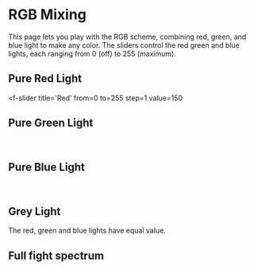 # RGB Mixing	
This page lets you play with the RGB scheme, combining red, green, and blue light to make any color.
The sliders control the red green and blue lights, each ranging from 0 (off) to 255 (maximum). 

## Pure Red Light
<f-artboard grid="true" :width="600" :height="200">
  <f-circle
    v-for="x in range(0, 255, 25)"
    :x="100+1.5*x"
    :y="100"
    :r="50"
    :stroke-width="0"
    :fill="rgb(x,0,0)"
    :opacity="1"
  />
</f-artboard>

<!--f-animation :from="0" :to="10" :duration="5000">
  <f-scene slot-scope="data" grid="true" :width="600" :height="300">
    <f-circle 
    	      :x="-2.5+data.value/2"
	      :fill="rgb(25*Math.floor(data.value),0,0)"/>
  </f-scene>
</f-animation-->



<f-slider
	title='Red'
	from=0
	to=255
	step=1
	value=150
   >	    
  <f-scene slot-scope="data">
    <f-circle :fill="rgb(data.value,0,0)"/>
  </f-scene>
</f-slider>

## Pure Green Light

<f-artboard grid="true" :width="600" :height="200">
  <f-circle
    v-for="x in range(0, 255, 10)"
    :x="100+1.5*x"
    :y="100"
    :r="50"
    :stroke-width="0"
    :fill="rgb(0,x,0)"
    :opacity="1"
  />
</f-artboard>

<f-slider title='Green'
	  from=0
	  to=255
	  step=1
	  value=150>	    
  <f-scene slot-scope="data">
    <f-circle :fill="rgb(0,data.value,0)"/>
  </f-scene>
</f-slider>

## Pure Blue Light

<f-artboard grid="true" :width="600" :height="200">
  <f-circle
    v-for="x in range(0, 255, 10)"
    :x="100+1.5*x"
    :y="100"
    :r="50"
    :stroke-width="0"
    :fill="rgb(0,0,x)"
    :opacity="1"
  />
</f-artboard>

<f-slider
	title='Blue'
	from=0
	to=255
	step=1
	value=150>	    
  <f-scene slot-scope="data">
    <f-circle :fill="rgb(0,0,data.value)"/>
  </f-scene>
</f-slider>


## Grey Light
The red, green and blue lights have equal value.

<f-artboard grid="true" :width="600" :height="200">
  <f-circle
    v-for="x in range(0, 255, 10)"
    :x="100+1.5*x"
    :y="100"
    :r="50"
    :stroke-width="0"
    :fill="rgb(x,x,x)"
    :opacity="1"
  />
</f-artboard>

<f-slider
     title='Gray'
     from=0
     to=255
     step=1
     value=150>
   <f-scene slot-scope="data">
     <f-circle :fill="rgb(data.value,data.value,data.value)"/>
   </f-scene>
</f-slider>

## Full fight spectrum 

<f-slider
     title='Red'
     from=0
     to=255
     step=1
     value=150
     v-on:value="i => set('red',i)"	
     set='red'>
</f-slider>

<f-slider
     title='Green'
     from=0
     to=255
     step=1
     value=150
     v-on:value="i => set('green',i)"
     set='green'>
</f-slider>

<f-slider
     title='Blue'
     from=0
     to=255
     step=1
     value=150
     v-on:value="i => set('blue',i)"
     set='blue'>
</f-slider>

<f-scene>
   <f-circle :fill="rgb(get('red',0),get('green',0),get('blue',0))" />
</f-scene>


<f-rgb red="100" green="100" blue="100">
  <f-scene slot-scope="data">
    <f-circle :fill="rgb(...data.value)" />
  </f-scene>
</f-rgb>


